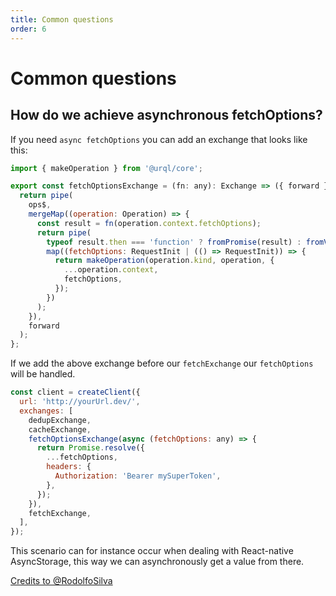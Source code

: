 ```yaml
---
title: Common questions
order: 6
---
```


# Common questions

## How do we achieve asynchronous fetchOptions?

If you need `async fetchOptions` you can add an exchange that looks like this:

```js
import { makeOperation } from '@urql/core';

export const fetchOptionsExchange = (fn: any): Exchange => ({ forward }) => ops$ => {
  return pipe(
    ops$,
    mergeMap((operation: Operation) => {
      const result = fn(operation.context.fetchOptions);
      return pipe(
        typeof result.then === 'function' ? fromPromise(result) : fromValue(result),
        map((fetchOptions: RequestInit | (() => RequestInit)) => {
          return makeOperation(operation.kind, operation, {
            ...operation.context,
            fetchOptions,
          });
        })
      );
    }),
    forward
  );
};
```

If we add the above exchange before our `fetchExchange` our `fetchOptions` will be handled.

```js
const client = createClient({
  url: 'http://yourUrl.dev/',
  exchanges: [
    dedupExchange,
    cacheExchange,
    fetchOptionsExchange(async (fetchOptions: any) => {
      return Promise.resolve({
        ...fetchOptions,
        headers: {
          Authorization: 'Bearer mySuperToken',
        },
      });
    }),
    fetchExchange,
  ],
});
```

This scenario can for instance occur when dealing with React-native AsyncStorage, this way we can
asynchronously get a value from there.

[Credits to @RodolfoSilva](https://github.com/FormidableLabs/urql/issues/234#issuecomment-602305153)
